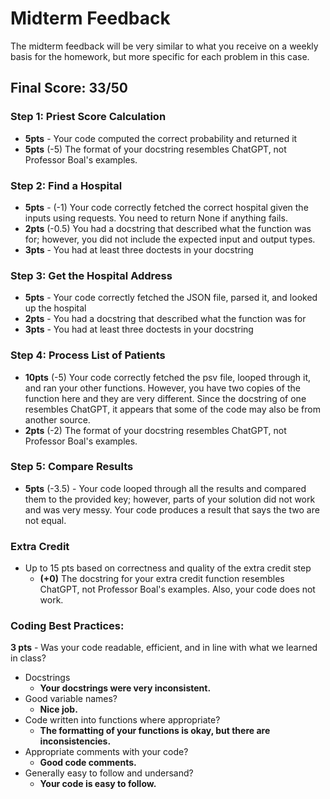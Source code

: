 # Midterm Feedback
The midterm feedback will be very similar to what you receive on a weekly basis for the homework, but more specific for each problem in this case.

## Final Score: 33/50


### Step 1: Priest Score Calculation
* **5pts** - Your code computed the correct probability and returned it
* **5pts** (-5) The format of your docstring resembles ChatGPT, not Professor Boal's examples.

### Step 2: Find a Hospital
* **5pts** - (-1) Your code correctly fetched the correct hospital given the inputs using requests. You need to return None if anything fails.
* **2pts** (-0.5) You had a docstring that described what the function was for; however, you did not include the expected input and output types.
* **3pts** - You had at least three doctests in your docstring

### Step 3: Get the Hospital Address
* **5pts** - Your code correctly fetched the JSON file, parsed it, and looked up the hospital
* **2pts** - You had a docstring that described what the function was for
* **3pts** - You had at least three doctests in your docstring

### Step 4: Process List of Patients
* **10pts** (-5) Your code correctly fetched the psv file, looped through it, and ran your other functions. However, you have two copies of the function here and they are very different. Since the docstring of one resembles ChatGPT, it appears that some of the code may also be from another source.
* **2pts** (-2) The format of your docstring resembles ChatGPT, not Professor Boal's examples.

### Step 5: Compare Results
* **5pts** (-3.5) - Your code looped through all the results and compared them to the provided key; however, parts of your solution did not work and was very messy. Your code produces a result that says the two are not equal.

### Extra Credit
* Up to 15 pts based on correctness and quality of the extra credit step
  * **(+0)** The docstring for your extra credit function resembles ChatGPT, not Professor Boal's examples. Also, your code does not work.

### Coding Best Practices:
**3 pts** - Was your code readable, efficient, and in line with what we learned in class?
* Docstrings
  * **Your docstrings were very inconsistent.** 
* Good variable names?
  * **Nice job.** 
* Code written into functions where appropriate?
  * **The formatting of your functions is okay, but there are inconsistencies.** 
* Appropriate comments with your code?
  * **Good code comments.** 
* Generally easy to follow and undersand?
  * **Your code is easy to follow.** 
